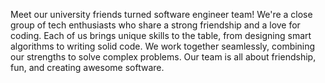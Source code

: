 Meet our university friends turned software engineer team! We're a close group of tech enthusiasts who share a strong friendship and a love for coding. Each of us brings unique skills to the table, from designing smart algorithms to writing solid code. We work together seamlessly, combining our strengths to solve complex problems. Our team is all about friendship, fun, and creating awesome software.
